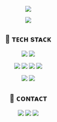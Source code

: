 <p align="center">
<img src="https://capsule-render.vercel.app/api?type=Waving&color=22AAFF&height=200&section=header&text=Yihyun%20Ha&fontSize=90&&fontColor=ffffff" />
</p>


<p align="center">
<img src="https://github-readme-stats.vercel.app/api?username=hyh1016&show_icons=true&theme=prussian" />
</p>

<h2 align="center">💎 ᴛᴇᴄʜ sᴛᴀᴄᴋ</h3>

<p align="center">
<img src="https://img.shields.io/badge/Java-F69A33?style=flat-square&logo=Java&logoColor=white" />
<img src="https://img.shields.io/badge/Spring-75BC00?style=flat-square&logo=Spring&logoColor=white" />
</p>

<p align="center">
<img src="https://img.shields.io/badge/JavaScript-FFE400?style=flat-square&logo=JavaScript&logoColor=black" />
<img src="https://img.shields.io/badge/TypeScript-002187?style=flat-square&logo=TypeScript&logoColor=white" />
<img src="https://img.shields.io/badge/Nest-ED006D?style=flat-square&logo=NestJs&logoColor=white" />
<img src="https://img.shields.io/badge/React-00B4DB?style=flat-square&logo=React&logoColor=white" />
</p>

<p align="center">
<img src="https://img.shields.io/badge/aws-FF5E00?style=flat-square&logo=Amazon&logoColor=white" />
<img src="https://img.shields.io/badge/MySQL-008299?style=flat-square&logo=mysql&logoColor=white" />
</p>


<h2 align="center">🤝 ᴄᴏɴᴛᴀᴄᴛ</h3>
<p align="center">
<a href="mailto:hihyun16@gmail.com"><img src="https://img.shields.io/badge/Gmail-008299?style=flat-square&logo=gmail&logoColor=white" /></a>
<a href="https://devpanpan.tistory.com/"><img src="https://img.shields.io/badge/Tech Blog-000000?style=flat-square&logo=Bloglovin&logoColor=white" /></a>
<a href="#"><img src="https://img.shields.io/badge/Portfolio-C7C4FF?style=flat-square&logo=notion&logoColor=black" /></a>
</p>
